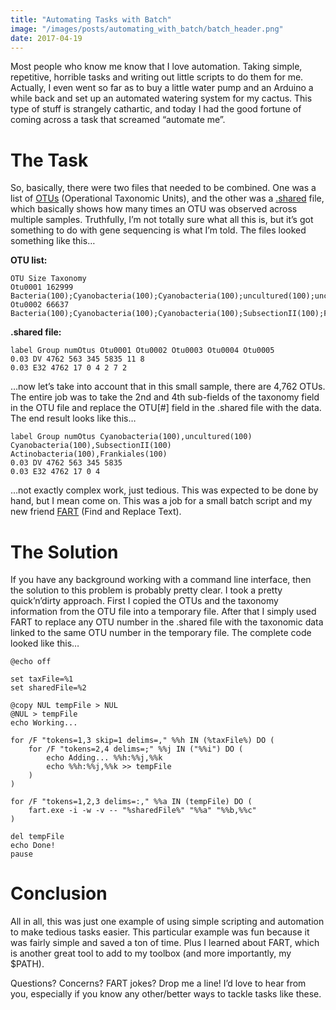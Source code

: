 ```yaml
---
title: "Automating Tasks with Batch"
image: "/images/posts/automating_with_batch/batch_header.png"
date: 2017-04-19
---
```


Most people who know me know that I love automation. Taking simple, repetitive, horrible tasks and writing out little scripts to do them for me. Actually, I even went so far as to buy a little water pump and an Arduino a while back and set up an automated watering system for my cactus. This type of stuff is strangely cathartic, and today I had the good fortune of coming across a task that screamed “automate me”.

<!-- more -->

# The Task
So, basically, there were two files that needed to be combined. One was a list of [OTUs](https://en.wikipedia.org/wiki/Operational_taxonomic_unit) (Operational Taxonomic Units), and the other was a [.shared](https://www.mothur.org/wiki/Shared_file) file, which basically shows how many times an OTU was observed across multiple samples. Truthfully, I’m not totally sure what all this is, but it’s got something to do with gene sequencing is what I’m told. The files looked something like this…

**OTU list:**
``` batch
OTU Size Taxonomy
Otu0001 162999 Bacteria(100);Cyanobacteria(100);Cyanobacteria(100);uncultured(100);uncultured_fa(100);uncultured_ge(100);
Otu0002 66637 Bacteria(100);Cyanobacteria(100);Cyanobacteria(100);SubsectionII(100);FamilyII(100);Chroococcidiopsis(100);
```

**.shared file:**
``` batch
label Group numOtus Otu0001 Otu0002 Otu0003 Otu0004 Otu0005
0.03 DV 4762 563 345 5835 11 8
0.03 E32 4762 17 0 4 2 7 2
```

…now let’s take into account that in this small sample, there are 4,762 OTUs. The entire job was to take the 2nd and 4th sub-fields of the taxonomy field in the OTU file and replace the OTU[#] field in the .shared file with the data. The end result looks like this…

``` batch
label Group numOtus Cyanobacteria(100),uncultured(100)  Cyanobacteria(100),SubsectionII(100)  Actinobacteria(100),Frankiales(100)
0.03 DV 4762 563 345 5835
0.03 E32 4762 17 0 4
```

…not exactly complex work, just tedious. This was expected to be done by hand, but I mean come on. This was a job for a small batch script and my new friend [FART](http://fart-it.sourceforge.net/) (Find and Replace Text).

# The Solution
If you have any background working with a command line interface, then the solution to this problem is probably pretty clear. I took a pretty quick’n’dirty approach. First I copied the OTUs and the taxonomy information from the OTU file into a temporary file. After that I simply used FART to replace any OTU number in the .shared file with the taxonomic data linked to the same OTU number in the temporary file. The complete code looked like this…

``` batch
@echo off

set taxFile=%1
set sharedFile=%2

@copy NUL tempFile > NUL
@NUL > tempFile
echo Working...

for /F "tokens=1,3 skip=1 delims=," %%h IN (%taxFile%) DO (
    for /F "tokens=2,4 delims=;" %%j IN ("%%i") DO (
        echo Adding... %%h:%%j,%%k
        echo %%h:%%j,%%k >> tempFile
    )
)

for /F "tokens=1,2,3 delims=:," %%a IN (tempFile) DO (
    fart.exe -i -w -v -- "%sharedFile%" "%%a" "%%b,%%c"
)

del tempFile
echo Done!
pause
```

# Conclusion
All in all, this was just one example of using simple scripting and automation to make tedious tasks easier. This particular example was fun because it was fairly simple and saved a ton of time. Plus I learned about FART, which is another great tool to add to my toolbox (and more importantly, my $PATH).

Questions? Concerns? FART jokes? Drop me a line! I’d love to hear from you, especially if you know any other/better ways to tackle tasks like these.